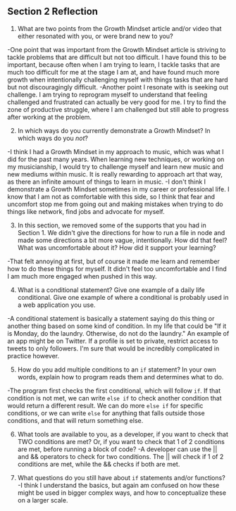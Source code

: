 ## Section 2 Reflection

1. What are two points from the Growth Mindset article and/or video that either resonated with you, or were brand new to you?

  -One point that was important from the Growth Mindset article is striving to tackle problems that are difficult but not too difficult. I have found this to be important, because often when I am trying to learn, I tackle tasks that are much too difficult for me at the stage I am at, and have found much more growth when intentionally challenging myself with things tasks that are hard but not discouragingly difficult.
  -Another point I resonate with is seeking out challenge. I am trying to reprogram myself to understand that feeling challenged and frustrated can actually be very good for me. I try to find the zone of productive struggle, where I am challenged but still able to progress after working at the problem.

2. In which ways do you currently demonstrate a Growth Mindset? In which ways do you _not_?

  -I think I had a Growth Mindset in my approach to music, which was what I did for the past many years. When learning new techniques, or working on my musicianship, I would try to challenge myself and learn new music and new mediums within music. It is really rewarding to approach art that way, as there an infinite amount of things to learn in music.
  -I don't think I demonstrate a Growth Mindset sometimes in my career or professional life. I know that I am not as comfortable with this side, so I think that fear and uncomfort stop me from going out and making mistakes when trying to do things like network, find jobs and advocate for myself.

3. In this section, we removed some of the supports that you had in Section 1. We didn't give the directions for how to run a file in node and made some directions a bit more vague, intentionally. How did that feel? What was uncomfortable about it? How did it support your learning?

  -That felt annoying at first, but of course it made me learn and remember how to do these things for myself. It didn't feel too uncomfortable and I find I am much more engaged when pushed in this way.

4. What is a conditional statement? Give one example of a daily life conditional. Give one example of where a conditional is probably used in a web application you use.

  -A conditional statement is basically a statement saying do this thing or another thing based on some kind of condition. In my life that could be "If it is Monday, do the laundry. Otherwise, do not do the laundry." An example of an app might be on Twitter. If a profile is set to private, restrict access to tweets to only followers. I'm sure that would be incredibly complicated in practice however.

5. How do you add multiple conditions to an `if` statement? In your own words, explain how to program reads them and determines what to do.

  -The program first checks the first conditional, which will follow `if`. If that condition is not met, we can write `else if` to check another condition that would return a different result. We can do more `else if` for specific conditions, or we can write `else` for anything that falls outside those conditions, and that will return something else.

6. What tools are available to you, as a developer, if you want to check that TWO conditions are met? Or, if you want to check that 1 of 2 conditions are met, before running a block of code?
  -A developer can use the || and && operators to check for two conditions. The || will check if 1 of 2 conditions are met, while the && checks if both are met.

7. What questions do you still have about `if` statements and/or functions?
  -I think I understand the basics, but again am confused on how these might be used in bigger complex ways, and how to conceptualize these on a larger scale.
